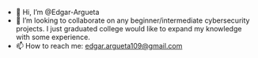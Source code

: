 - 👋 Hi, I’m @Edgar-Argueta
- 💞️ I’m looking to collaborate on any beginner/intermediate cybersecurity projects. I just graduated college would like to expand my knowledge with some experience.
- 📫 How to reach me: edgar.argueta109@gmail.com

<!---
Edgar-Argueta/Edgar-Argueta is a ✨ special ✨ repository because its `README.md` (this file) appears on your GitHub profile.
You can click the Preview link to take a look at your changes.
--->
